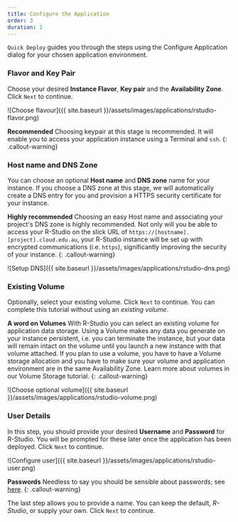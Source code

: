 ```yaml
---
title: Configure the Application
order: 3
duration: 2
---
```


`Quick Deploy` guides you through the steps using the Configure Application dialog for your chosen application environment.

### Flavor and Key Pair

Choose your desired **Instance Flavor**, **Key pair** and the **Availability Zone**. Click `Next` to continue.

![Choose flavour]({{ site.baseurl }}/assets/images/applications/rstudio-flavor.png)

**Recommended** Choosing keypair at this stage is recommended. It will enable you to access your application instance using a Terminal and `ssh`.
{: .callout-warning}

### Host name and DNS Zone

You can choose an optional **Host name** and **DNS zone** name for your instance. If you choose a DNS zone at this stage, we will automatically create a DNS entry for you and provision a HTTPS security certificate for your instance.

**Highly recommended** Choosing an easy Host name and associating your project's DNS zone is highly recommended. Not only will you be able to access your R-Studio on the slick URL of `https://[hostname].[project].cloud.edu.au`, your R-Studio instance will be set up with encrypted communications (i.e. `https`), significantly improving the security of your instance.
{: .callout-warning}



![Setup DNS]({{ site.baseurl }}/assets/images/applications/rstudio-dns.png)

### Existing Volume

Optionally, select your existing volume. Click `Next` to continue. You can complete this tutorial without using an *existing volume*. 

**A word on Volumes** With R-Studio you can select an existing volume for application data storage. Using a Volume makes any data you generate on your instance persistent, i.e. you can terminate the instance, but your data will remain intact on the volume until you launch a new instance with that volume attached. If you plan to use a volume, you have to have a Volume storage allocation and you have to make sure your volume and application environment are in the same Availability Zone. Learn more about volumes in our Volume Storage tutorial.
{: .callout-warning}

![Choose optional volume]({{ site.baseurl }}/assets/images/applications/rstudio-volume.png)

### User Details

In this step, you should provide your desired **Username** and **Password** for R-Studio. You will be prompted for these later once the application has been deployed. Click `Next` to continue.

![Configure user]({{ site.baseurl }}/assets/images/applications/rstudio-user.png)

**Passwords** Needless to say you should be sensible about passwords; see [here](https://support.ehelp.edu.au/support/solutions/articles/6000213823). 
{: .callout-warning}

The last step allows you to provide a name. You can keep the default, *R-Studio*, or supply your own. Click `Next` to continue.